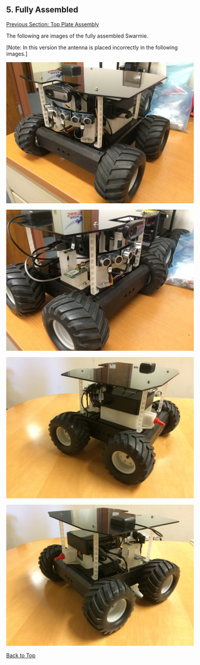 ## 5.	Fully Assembled

[Previous Section: Top Plate Assembly](./Assembly4-TopPlateAssembly.md)

The following are images of the fully assembled Swarmie.

[Note: In this version the antenna is placed incorrectly in the following images.]

![Full Swarmie Front Left](AssemblyImages/FullSwarmieFrontLeft.jpg)

![Full Swarmie Front Right](AssemblyImages/FullSwarmieFrontRight.jpg)

![Full Swarmie Rear Left](AssemblyImages/FullSwarmieRearLeft.jpg)

![Full Swarmie Rear Right](AssemblyImages/FullSwarmieRearRight.jpg)

[Back to Top](./Assembly5-FullyAssembled.md/#-5.-Fully-Assembled)
